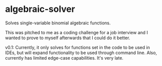 # algebraic-solver
Solves single-variable binomial algebraic functions.

This was pitched to me as a coding challenge for a job interview and I wanted to prove to myself afterwards that I could do it better.


v0.1:
Currently, it only solves for functions set in the code to be used in IDEs, but will expand functionality to be used through command line.
Also, currently has limited edge-case capabilities.
It's very late.

